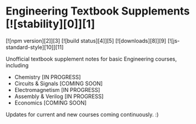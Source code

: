 # Engineering Textbook Supplements [![stability][0]][1]
[![npm version][2]][3] [![build status][4]][5]
[![downloads][8]][9] [![js-standard-style][10]][11]



Unofficial textbook supplement notes for basic Engineering courses, including
 - Chemistry [IN PROGRESS]
 - Circuits & Signals [COMING SOON]
 - Electromagnetism [IN PROGRESS]
 - Assembly & Verilog  [IN PROGRESS]
 - Economics [COMING SOON]

 Updates for current and new courses coming continuously. :)
